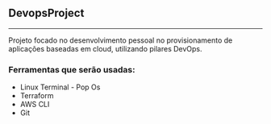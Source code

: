 ## DevopsProject 
___

Projeto focado no desenvolvimento pessoal no provisionamento de aplicações baseadas em cloud, utilizando pilares DevOps.


### Ferramentas que serão usadas:

- Linux Terminal - Pop Os
- Terraform
- AWS CLI
- Git
